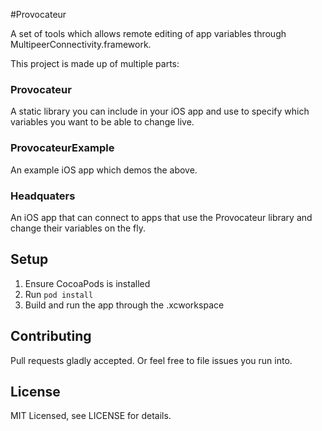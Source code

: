#Provocateur

A set of tools which allows remote editing of app variables through MultipeerConnectivity.framework.

This project is made up of multiple parts:

### Provocateur
A static library you can include in your iOS app and use to specify which variables you want to be able to change live.

### ProvocateurExample
An example iOS app which demos the above.

### Headquaters
An iOS app that can connect to apps that use the Provocateur library and change their variables on the fly.

## Setup

1. Ensure CocoaPods is installed
1. Run `pod install`
1. Build and run the app through the .xcworkspace

## Contributing

Pull requests gladly accepted. Or feel free to file issues you run into.

## License

MIT Licensed, see LICENSE for details.
